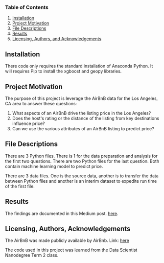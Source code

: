 
### Table of Contents

1. [Installation](#installation)
2. [Project Motivation](#motivation)
3. [File Descriptions](#files)
4. [Results](#results)
5. [Licensing, Authors, and Acknowledgements](#licensing)

## Installation <a name="installation"></a>

There code only requires the standard installation of Anaconda Python.  It will requires Pip to install the xgboost and geopy libraries.

## Project Motivation<a name="motivation"></a>

The purpose of this project is leverage the AirBnB data for the Los Angeles, CA area to answer these questions:

1. What aspects of an AirBnB drive the listing price in the Los Angeles?
2. Does the host's rating or the distance of the listing from key destinations influence price?
3. Can we use the various attributes of an AirBnB listing to predict price?

## File Descriptions <a name="files"></a>

There are 3 Python files.  There is 1 for the data preparation and analysis for the first two questions.  There are two Python files for the last question. Both contain machine learning model to predict price.

There are 3 data files.  One is the source data, another is to transfer the data between Python files and another is an interim dataset to expedite run time of the first file.

## Results<a name="results"></a>

The findings are documented in this Medium post. [here](https://medium.com/@dkim319/can-i-tell-if-an-airbnb-listing-is-overpriced-9a2d1361e3fe).


## Licensing, Authors, Acknowledgements<a name="licensing"></a>

The AirBnB was made publicly available by AirBnb. Link: [here](http://insideairbnb.com/get-the-data.html)

The code used in this project was learned from the Data Scientist Nanodegree Term 2 class.